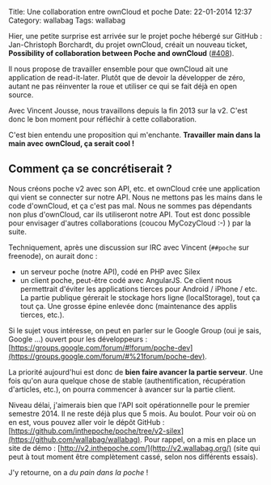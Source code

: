 Title: Une collaboration entre ownCloud et poche
Date: 22-01-2014 12:37
Category: wallabag
Tags: wallabag

Hier, une petite surprise est arrivée sur le projet poche hébergé sur GitHub : Jan-Christoph Borchardt, du projet ownCloud, créait un nouveau ticket, **Possibility of collaboration between Poche and ownCloud** ([#408](https://github.com/wallabag/wallabag/issues/408)).

Il nous propose de travailler ensemble pour que ownCloud ait une application de read-it-later. Plutôt que de devoir la développer de zéro, autant ne pas réinventer la roue et utiliser ce qui se fait déjà en open source.

Avec Vincent Jousse, nous travaillons depuis la fin 2013 sur la v2. C'est donc le bon moment pour réfléchir à cette collaboration.

C'est bien entendu une proposition qui m'enchante. **Travailler main dans la main avec ownCloud, ça serait cool !**

## Comment ça se concrétiserait ?

Nous créons poche v2 avec son API, etc. et ownCloud crée une application qui vient se connecter sur notre API. Nous ne mettons pas les mains dans le code d'ownCloud, et ça c'est pas mal. Nous ne sommes pas dépendants non plus d'ownCloud, car ils utiliseront notre API.
Tout est donc possible pour envisager d'autres collaborations (coucou MyCozyCloud :-) ) par la suite.

Techniquement, après une discussion sur IRC avec Vincent (`##poche` sur freenode), on aurait donc :
* un serveur poche (notre API), codé en PHP avec Silex
* un client poche, peut-être codé avec AngularJS. Ce client nous permettrait d'éviter les applications tierces pour Android / iPhone / etc. La partie publique gérerait le stockage hors ligne (localStorage), tout ça tout ça. Une grosse épine enlevée donc (maintenance des applis tierces, etc.).

Si le sujet vous intéresse, on peut en parler sur le Google Group (oui je sais, Google ...) ouvert pour les développeurs : [https://groups.google.com/forum/#!forum/poche-dev](https://groups.google.com/forum/#%21forum/poche-dev).

La priorité aujourd'hui est donc de **bien faire avancer la partie serveur**. Une fois qu'on aura quelque chose de stable (authentification, récupération d'articles, etc.), on pourra commencer à avancer sur la partie client.

Niveau délai, j'aimerais bien que l'API soit opérationnelle pour le premier semestre 2014. Il ne reste déjà plus que 5 mois. Au boulot.
Pour voir où on en est, vous pouvez aller voir le dépôt GitHub : [https://github.com/inthepoche/poche/tree/v2-silex](https://github.com/wallabag/wallabag). Pour rappel, on a mis en place un site de démo : [http://v2.inthepoche.com/](http://v2.wallabag.org/) (site qui peut à tout moment être complètement cassé, selon nos différents essais).

J'y retourne, on a _du pain dans la poche_ !
